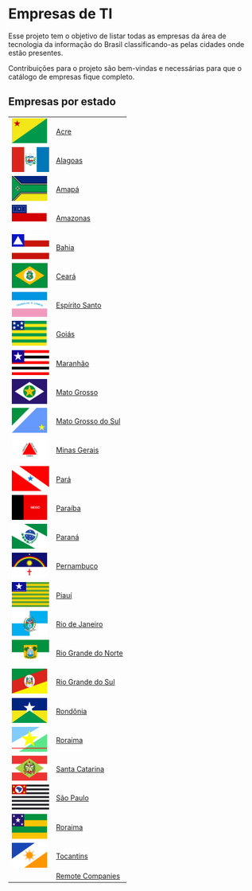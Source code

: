 # Empresas de TI

Esse projeto tem o objetivo de listar todas as empresas da área de tecnologia da informação do Brasil classificando-as pelas cidades onde estão presentes.

Contribuições para o projeto são bem-vindas e necessárias para que o catálogo de empresas fique completo.

## Empresas por estado

|||
| ------- | --- |
| <img src="img/bandeiras/acre.png" height="50">                | [Acre](/acre.md)                               |
| <img src="img/bandeiras/alagoas.png" height="50">             | [Alagoas](/alagoas.md)                         |
| <img src="img/bandeiras/amapa.png" height="50">               | [Amapá](/amapa.md)                             |
| <img src="img/bandeiras/amazonas.png" height="50">            | [Amazonas](/amazonas.md)                       |
| <img src="img/bandeiras/bahia.png" height="50">               | [Bahia](/bahia.md)                             |
| <img src="img/bandeiras/ceara.png" height="50">               | [Ceará](/ceara.md)                             |
| <img src="img/bandeiras/espirito-santo.png" height="50">      | [Espírito Santo](/espirito-santo.md)           |
| <img src="img/bandeiras/goias.png" height="50">               | [Goiás](/goias.md)                             |
| <img src="img/bandeiras/maranhao.png" height="50">            | [Maranhão](/maranhao.md)                       |
| <img src="img/bandeiras/mato-grosso.png" height="50">         | [Mato Grosso](/mato-grosso.md)                 |
| <img src="img/bandeiras/mato-grosso-do-sul.png" height="50">  | [Mato Grosso do Sul](/mato-grosso-do-sul.md)   |
| <img src="img/bandeiras/minas-gerais.png" height="50">        | [Minas Gerais](/minas-gerais.md)               |
| <img src="img/bandeiras/para.png" height="50">                | [Pará](/para.md)                               |
| <img src="img/bandeiras/paraiba.png" height="50">             | [Paraíba](/paraiba.md)                         |
| <img src="img/bandeiras/parana.png" height="50">              | [Paraná](/parana.md)                           |
| <img src="img/bandeiras/pernambuco.png" height="50">          | [Pernambuco](/pernambuco.md)                   |
| <img src="img/bandeiras/piaui.png" height="50">               | [Piauí](/piaui.md)                             |
| <img src="img/bandeiras/rio-de-janeiro.png" height="50">      | [Rio de Janeiro](/rio-de-janeiro.md)           |
| <img src="img/bandeiras/rio-grande-do-norte.png" height="50"> | [Rio Grande do Norte](/rio-grande-do-norte.md) |
| <img src="img/bandeiras/rio-grande-do-sul.png" height="50">   | [Rio Grande do Sul](/rio-grande-do-sul.md)     |
| <img src="img/bandeiras/rondonia.png" height="50">            | [Rondônia](/rondonia.md)                       |
| <img src="img/bandeiras/roraima.png" height="50">             | [Roraima](/roraima.md)                         |
| <img src="img/bandeiras/santa-catarina.png" height="50">      | [Santa Catarina](/santa-catarina.md)           |
| <img src="img/bandeiras/sao-paulo.png" height="50">           | [São Paulo](/sao-paulo.md)                     |
| <img src="img/bandeiras/sergipe.png" height="50">             | [Roraima](/sergipe.md)                         |
| <img src="img/bandeiras/tocantins.png" height="50">           | [Tocantins](/tocantins.md)                     |
|                                                               | [Remote Companies](/remote.md)                 |

